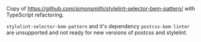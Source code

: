 Copy of https://github.com/simonsmith/stylelint-selector-bem-pattern/ with TypeScript refactoring.

`stylelint-selector-bem-pattern` and it's dependency `postcss-bem-linter` are unsupported and not ready for new versions of postcss and stylelint.
